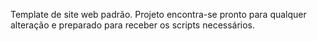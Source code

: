 Template de site web padrão. Projeto encontra-se pronto para qualquer alteração e preparado para receber os scripts necessários.
